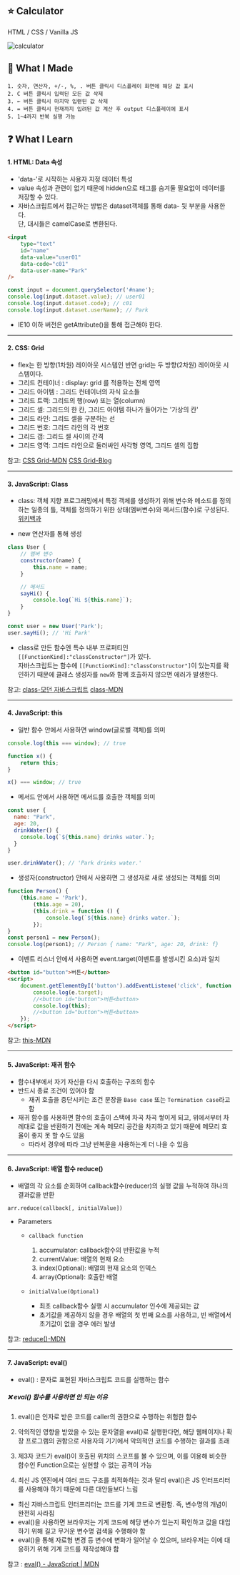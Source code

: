 ## :star: Calculator

HTML / CSS / Vanilla JS
<br/>

![calculator](https://user-images.githubusercontent.com/76716519/132009917-a8681291-4b70-4838-9f2f-813bf167a454.gif)

## 🔨 What I Made

```
1. 숫자, 연산자, +/-, %, . 버튼 클릭시 디스플레이 화면에 해당 값 표시
2. C 버튼 클릭시 입력된 모든 값 삭제
3. ← 버튼 클릭시 마지막 입렫된 값 삭제
4. = 버튼 클릭시 현재까지 입려된 값 계산 후 output 디스플레이에 표시
5. 1~4까지 반복 실행 가능
```

## :question: What I Learn

#### 1. HTML: Data 속성

- 'data-'로 시작하는 사용자 지정 데이터 특성
- value 속성과 관련이 없기 때문에 hidden으로 태그를 숨겨둘 필요없이 데이터를 저장할 수 있다.
- 자바스크립트에서 접근하는 방법은 dataset객체를 통해 data- 뒷 부분을 사용한다.<br/>
  단, 대시들은 camelCase로 변환된다.

```html
<input
	type="text"
	id="name"
	data-value="user01"
	data-code="c01"
	data-user-name="Park"
/>
```

```javascript
const input = document.querySelector('#name');
console.log(input.dataset.value); // user01
console.log(input.dataset.code); // c01
console.log(input.dataset.userName); // Park
```

- IE10 이하 버전은 getAttribute()을 통해 접근해야 한다.

---

#### 2. CSS: Grid

- flex는 한 방향(1차원) 레이아웃 시스템인 반면 grid는 두 방향(2차원) 레이아웃 시스템이다.
- 그리드 컨테이너 : display: grid 를 적용하는 전체 영역
- 그리드 아이템 : 그리드 컨테이너의 자식 요소들
- 그리드 트랙: 그리드의 행(row) 또는 열(column)
- 그리드 셀: 그리드의 한 칸, 그리드 아이템 하나가 들어가는 '가상의 칸'
- 그리드 라인: 그리드 셀을 구분하는 선
- 그리드 번호: 그리드 라인의 각 번호
- 그리드 갭: 그리드 셀 사이의 간격
- 그리드 영역: 그리드 라인으로 둘러싸인 사각형 영역, 그리드 셀의 집합

참고: [CSS Grid-MDN](https://developer.mozilla.org/ko/docs/Web/CSS/CSS_Grid_Layout)
[CSS Grid-Blog](https://studiomeal.com/archives/533)

---

#### 3. JavaScript: Class

- class: 객체 지향 프로그래밍에서 특정 객체를 생성하기 위해 변수와 메소드를 정의하는 일종의 틀, 객체를 정의하기 위한 상태(멤버변수)와 메서드(함수)로 구성된다. [위키백과](<https://ko.wikipedia.org/wiki/%ED%81%B4%EB%9E%98%EC%8A%A4_(%EC%BB%B4%ED%93%A8%ED%84%B0_%ED%94%84%EB%A1%9C%EA%B7%B8%EB%9E%98%EB%B0%8D)>)

- new 연산자를 통해 생성

```javascript
class User {
	// 멤버 변수
	constructor(name) {
		this.name = name;
	}

	// 메서드
	sayHi() {
		console.log(`Hi ${this.name}`);
	}
}
```

```javascript
const user = new User('Park');
user.sayHi(); // 'Hi Park'
```

- class로 만든 함수엔 특수 내부 프로퍼티인 `[[FunctionKind]:"classConstructor"]`가 있다.<br/>
  자바스크립트는 함수에 `[[FunctionKind]:"classConstructor"]`이 있는지를 확인하기 때문에 클래스 생성자를 `new`와 함꼐 호출하지 않으면 에러가 발생한다.

참고: [class-모던 자바스크립트](https://ko.javascript.info/class) [class-MDN](https://developer.mozilla.org/ko/docs/Web/JavaScript/Reference/Statements/class)

---

#### 4. JavaScript: this

- 일반 함수 안에서 사용하면 window(글로벌 객체)를 의미

```javascript
console.log(this === window); // true

function x() {
	return this;
}

x() === window; // true
```

- 메서드 안에서 사용하면 메서드를 호출한 객체를 의미

```javascript
const user {
  name: "Park",
  age: 20,
  drinkWater() {
    console.log(`${this.name} drinks water.`);
  }
}

user.drinkWater(); // 'Park drinks water.'
```

- 생성자(constructor) 안에서 사용하면 그 생성자로 새로 생성되는 객체를 의미

```javascript
function Person() {
	(this.name = 'Park'),
		(this.age = 20),
		(this.drink = function () {
			console.log(`${this.name} drinks water.`);
		});
}
const person1 = new Person();
console.log(person1); // Person { name: "Park", age: 20, drink: f}
```

- 이벤트 리스너 안에서 사용하면 event.target(이벤트를 발생시킨 요소)과 일치

```html
<button id="button">버튼</button>
<script>
	document.getElementByI('button').addEventListene('click', function (e) {
		console.log(e.target);
		//<button id="button">버튼<button>
		console.log(this);
		//<button id="button">버튼<button>
	});
</script>
```

참고: [this-MDN](https://developer.mozilla.org/en-US/docs/Web/JavaScript/Reference/Operators/this)

---

#### 5. JavaScript: 재귀 함수

- 함수내부에서 자기 자신을 다시 호출하는 구조의 함수
- 반드시 종료 조건이 있어야 함
  - 재귀 호출을 중단시키는 조건 문장을 `Base case` 또는 `Termination case`라고 함
- 재귀 함수를 사용하면 함수의 호출이 스택에 차곡 차곡 쌓이게 되고, 위에서부터 차례대로 값을 반환하기 전에는 계속 메모리 공간을 차지하고 있기 때문에 메모리 효율이 좋지 못 할 수도 있음
  - 따라서 경우에 따라 그냥 반복문을 사용하는게 더 나을 수 있음

---

#### 6. JavaScript: 배열 함수 reduce()

- 배열의 각 요소를 순회하며 callback함수(reducer)의 실행 값을 누적하여 하나의 결과값을 반환

```javaSceipt
arr.reduce(callback[, initialValue])
```

- Parameters

  - `callback function`

    1. accumulator: callback함수의 반환값을 누적
    2. currentValue: 배열의 현재 요소
    3. index(Optional): 배열의 현재 요소의 인덱스
    4. array(Optional): 호출한 배열

  - `initialValue(Optional)`
    - 최초 callback함수 실행 시 accumulator 인수에 제공되는 값
    - 초기값을 제공하지 않을 경우 배열의 첫 번째 요소를 사용하고, 빈 배열에서 초기값이 없을 경우 에러 발생

참고: [reduce()-MDN](https://developer.mozilla.org/ko/docs/Web/JavaScript/Reference/Global_Objects/Array/Reduce)

---

#### 7. JavaScript: eval()

- eval() : 문자로 표현된 자바스크립트 코드를 실행하는 함수

##### :x: eval() 함수를 사용하면 안 되는 이유

1. eval()은 인자로 받은 코드를 caller의 권한으로 수행하는 위험한 함수

2. 악의적인 영향을 받았을 수 있는 문자열을 eval()로 실행한다면, 해당 웹페이지나 확장 프로그램의 권함으로 사용자의 기기에서 악의적인 코드를 수행하는 결과를 초래

3. 제3자 코드가 eval()이 호출된 위치의 스코프를 볼 수 있으며, 이를 이용해 비슷한 함수인 Function으로는 실현할 수 없는 공격이 가능

4. 최신 JS 엔진에서 여러 코드 구조를 최적화하는 것과 달리 eval()은 JS 인터프리터를 사용해야 하기 때문에 다른 대안들보다 느림

- 최신 자바스크립트 인터프리터는 코드를 기계 코드로 변환함. 즉, 변수명의 개념이 완전히 사라짐
- eval()을 사용하면 브라우저는 기계 코드에 해당 변수가 있는지 확인하고 값을 대입하기 위해 길고 무거운 변수명 검색을 수행해야 함
- eval()을 통해 자료형 변경 등 변수에 변화가 일어날 수 있으며, 브라우저는 이에 대응하기 위해 기계 코드를 재작성해야 함

참고 : [eval() - JavaScript | MDN](https://developer.mozilla.org/ko/docs/Web/JavaScript/Reference/Global_Objects/eval#eval%EC%9D%84_%EC%A0%88%EB%8C%80_%EC%82%AC%EC%9A%A9%ED%95%98%EC%A7%80_%EB%A7%90_%EA%B2%83!)
